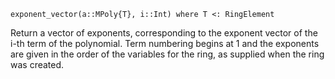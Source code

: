 ```
exponent_vector(a::MPoly{T}, i::Int) where T <: RingElement
```

Return a vector of exponents, corresponding to the exponent vector of the i-th term of the polynomial. Term numbering begins at $1$ and the exponents are given in the order of the variables for the ring, as supplied when the ring was created.
